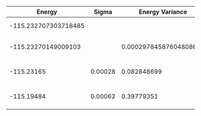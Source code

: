 | Energy               | Sigma   | Energy Variance        | DOF | Einf | Method                       | Reference |
|----------------------|---------|------------------------|-----|------|------------------------------|-----------|
| -115.232707303718485 |         |                        | 36  | 0    | Exact diagonalization        | [code](https://github.com/varbench/methods/blob/main/scripts/TFIsing/square_36_P_3/ed_lattice_symmetries.sh) |
| -115.23270149009103  |         | 0.00029784587604808627 | 36  | 0    | DMRG (bond dimension = 1024) | [code](https://github.com/varbench/methods/blob/main/scripts/TFIsing/square_36_P_3/dmrg.sh) |
| -115.23165           | 0.00028 | 0.082848699            | 36  | 0    | RBM (alpha = 1)              | TODO: own code (RBM) |
| -115.19484           | 0.00062 | 0.39779351             | 36  | 0    | Jastrow baseline             | TODO: own code (Jastrow) |
